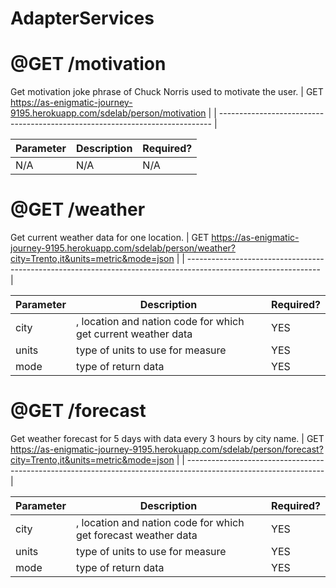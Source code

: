 # AdapterServices

# **@GET /motivation**

Get motivation joke phrase of Chuck Norris used to motivate the user.
| GET https://as-enigmatic-journey-9195.herokuapp.com/sdelab/person/motivation |
| ---------------------------------------------------------------------------- |

| Parameter | Description | Required? |
|-----------|-------------|-----------|
| N/A | N/A  | N/A |

# **@GET /weather**

Get current weather data for one location.
| GET https://as-enigmatic-journey-9195.herokuapp.com/sdelab/person/weather?city=Trento,it&units=metric&mode=json |
| --------------------------------------------------------------------------------------------------------------- |

| Parameter | Description | Required? |
|-----------|-------------|-----------|
| city | <Trento>,<it> location and nation code for which get current weather data  | YES |
| units | <metric> type of units to use for measure  | YES |
| mode | <json> type of return data  | YES |

# **@GET /forecast**

Get weather forecast for 5 days with data every 3 hours by city name.
| GET https://as-enigmatic-journey-9195.herokuapp.com/sdelab/person/forecast?city=Trento,it&units=metric&mode=json |
| ---------------------------------------------------------------------------------------------------------------- |

| Parameter | Description | Required? |
|-----------|-------------|-----------|
| city | <Trento>,<it> location and nation code for which get forecast weather data  | YES |
| units | <metric> type of units to use for measure  | YES |
| mode | <json> type of return data  | YES |

